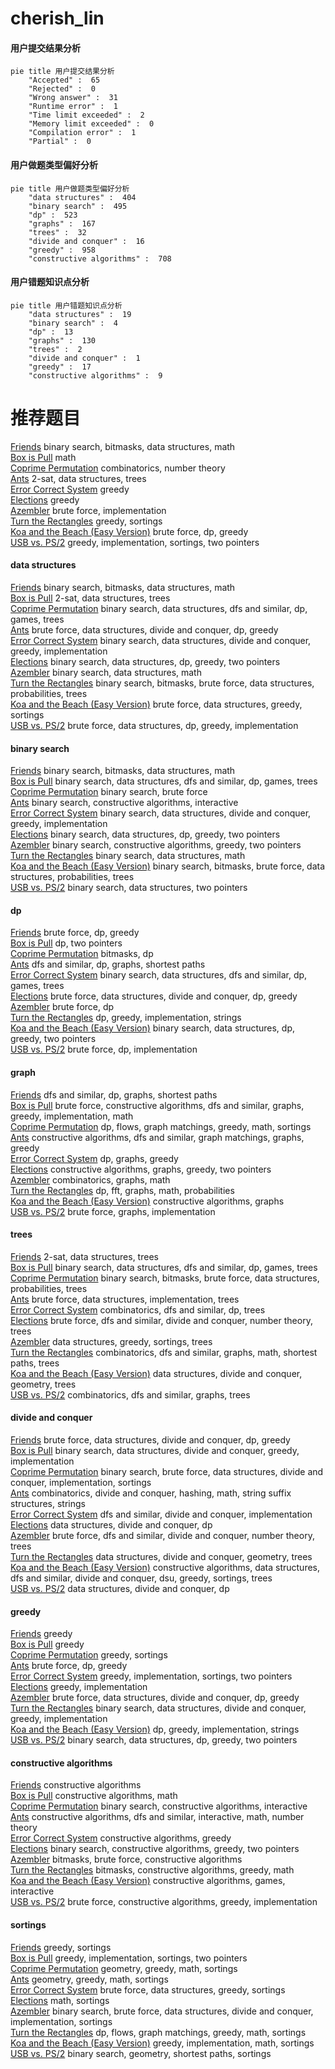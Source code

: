 # cherish_lin
<!-- tabs:start -->
#### **用户提交结果分析**

```mermaid
pie title 用户提交结果分析
    "Accepted" :  65
    "Rejected" :  0
    "Wrong answer" :  31
    "Runtime error" :  1
    "Time limit exceeded" :  2
    "Memory limit exceeded" :  0
    "Compilation error" :  1
    "Partial" :  0
```
#### **用户做题类型偏好分析**

```mermaid
pie title 用户做题类型偏好分析
    "data structures" :  404
    "binary search" :  495
    "dp" :  523
    "graphs" :  167
    "trees" :  32
    "divide and conquer" :  16
    "greedy" :  958
    "constructive algorithms" :  708
```
#### **用户错题知识点分析**

```mermaid
pie title 用户错题知识点分析
    "data structures" :  19
    "binary search" :  4
    "dp" :  13
    "graphs" :  130
    "trees" :  2
    "divide and conquer" :  1
    "greedy" :  17
    "constructive algorithms" :  9
```
<!-- tabs:end -->
# 推荐题目
[Friends](http://codeforces.com/problemset/problem/241/B)		binary search,
                        bitmasks,
                        data structures,
                        math		  
[Box is Pull](http://codeforces.com/problemset/problem/1428/A)		math		  
[Coprime Permutation](http://codeforces.com/problemset/problem/698/F)		combinatorics,
                        number theory		  
[Ants](https://codeforces.com/contest/318/problem/D)		2-sat,
                        data structures,
                        trees		  
[Error Correct System](http://codeforces.com/problemset/problem/527/B)		greedy		  
[Elections](https://codeforces.com/contest/1020/problem/C)		greedy		  
[Azembler](http://codeforces.com/problemset/problem/93/C)		brute force,
                        implementation		  
[Turn the Rectangles](http://codeforces.com/problemset/problem/1008/B)		greedy,
                        sortings		  
[Koa and the Beach (Easy Version)](http://codeforces.com/problemset/problem/1384/B1)		brute force,
                        dp,
                        greedy		  
[USB vs. PS/2](http://codeforces.com/problemset/problem/762/B)		greedy,
                        implementation,
                        sortings,
                        two pointers		  
<!-- tabs:start -->
#### **data structures**
[Friends](http://codeforces.com/problemset/problem/241/B)		binary search,
                        bitmasks,
                        data structures,
                        math		  
[Box is Pull](https://codeforces.com/contest/318/problem/D)		2-sat,
                        data structures,
                        trees		  
[Coprime Permutation](http://codeforces.com/problemset/problem/1099/F)		binary search,
                        data structures,
                        dfs and similar,
                        dp,
                        games,
                        trees		  
[Ants](http://codeforces.com/problemset/problem/1155/D)		brute force,
                        data structures,
                        divide and conquer,
                        dp,
                        greedy		  
[Error Correct System](https://codeforces.com/contest/1440/problem/E)		binary search,
                        data structures,
                        divide and conquer,
                        greedy,
                        implementation		  
[Elections](http://codeforces.com/problemset/problem/1492/C)		binary search,
                        data structures,
                        dp,
                        greedy,
                        two pointers		  
[Azembler](http://codeforces.com/problemset/problem/1490/G)		binary search,
                        data structures,
                        math		  
[Turn the Rectangles](http://codeforces.com/problemset/problem/1479/D)		binary search,
                        bitmasks,
                        brute force,
                        data structures,
                        probabilities,
                        trees		  
[Koa and the Beach (Easy Version)](http://codeforces.com/problemset/problem/1497/A)		brute force,
                        data structures,
                        greedy,
                        sortings		  
[USB vs. PS/2](http://codeforces.com/problemset/problem/1491/C)		brute force,
                        data structures,
                        dp,
                        greedy,
                        implementation		  
#### **binary search**
[Friends](http://codeforces.com/problemset/problem/241/B)		binary search,
                        bitmasks,
                        data structures,
                        math		  
[Box is Pull](http://codeforces.com/problemset/problem/1099/F)		binary search,
                        data structures,
                        dfs and similar,
                        dp,
                        games,
                        trees		  
[Coprime Permutation](http://codeforces.com/problemset/problem/448/D)		binary search,
                        brute force		  
[Ants](http://codeforces.com/problemset/problem/1103/B)		binary search,
                        constructive algorithms,
                        interactive		  
[Error Correct System](https://codeforces.com/contest/1440/problem/E)		binary search,
                        data structures,
                        divide and conquer,
                        greedy,
                        implementation		  
[Elections](http://codeforces.com/problemset/problem/1492/C)		binary search,
                        data structures,
                        dp,
                        greedy,
                        two pointers		  
[Azembler](http://codeforces.com/problemset/problem/1463/D)		binary search,
                        constructive algorithms,
                        greedy,
                        two pointers		  
[Turn the Rectangles](http://codeforces.com/problemset/problem/1490/G)		binary search,
                        data structures,
                        math		  
[Koa and the Beach (Easy Version)](http://codeforces.com/problemset/problem/1479/D)		binary search,
                        bitmasks,
                        brute force,
                        data structures,
                        probabilities,
                        trees		  
[USB vs. PS/2](http://codeforces.com/problemset/problem/1436/E)		binary search,
                        data structures,
                        two pointers		  
#### **dp**
[Friends](http://codeforces.com/problemset/problem/1384/B1)		brute force,
                        dp,
                        greedy		  
[Box is Pull](http://codeforces.com/problemset/problem/309/B)		dp,
                        two pointers		  
[Coprime Permutation](http://codeforces.com/problemset/problem/1117/F)		bitmasks,
                        dp		  
[Ants](http://codeforces.com/problemset/problem/1472/G)		dfs and similar,
                        dp,
                        graphs,
                        shortest paths		  
[Error Correct System](http://codeforces.com/problemset/problem/1099/F)		binary search,
                        data structures,
                        dfs and similar,
                        dp,
                        games,
                        trees		  
[Elections](http://codeforces.com/problemset/problem/1155/D)		brute force,
                        data structures,
                        divide and conquer,
                        dp,
                        greedy		  
[Azembler](http://codeforces.com/problemset/problem/6/D)		brute force,
                        dp		  
[Turn the Rectangles](http://codeforces.com/problemset/problem/1451/B)		dp,
                        greedy,
                        implementation,
                        strings		  
[Koa and the Beach (Easy Version)](http://codeforces.com/problemset/problem/1492/C)		binary search,
                        data structures,
                        dp,
                        greedy,
                        two pointers		  
[USB vs. PS/2](https://codeforces.com/contest/1457/problem/C)		brute force,
                        dp,
                        implementation		  
#### **graph**
[Friends](http://codeforces.com/problemset/problem/1472/G)		dfs and similar,
                        dp,
                        graphs,
                        shortest paths		  
[Box is Pull](http://codeforces.com/problemset/problem/1487/C)		brute force,
                        constructive algorithms,
                        dfs and similar,
                        graphs,
                        greedy,
                        implementation,
                        math		  
[Coprime Permutation](http://codeforces.com/problemset/problem/1437/C)		dp,
                        flows,
                        graph matchings,
                        greedy,
                        math,
                        sortings		  
[Ants](http://codeforces.com/problemset/problem/1470/D)		constructive algorithms,
                        dfs and similar,
                        graph matchings,
                        graphs,
                        greedy		  
[Error Correct System](http://codeforces.com/problemset/problem/1476/C)		dp,
                        graphs,
                        greedy		  
[Elections](http://codeforces.com/problemset/problem/1304/D)		constructive algorithms,
                        graphs,
                        greedy,
                        two pointers		  
[Azembler](http://codeforces.com/problemset/problem/1475/C)		combinatorics,
                        graphs,
                        math		  
[Turn the Rectangles](http://codeforces.com/problemset/problem/553/E)		dp,
                        fft,
                        graphs,
                        math,
                        probabilities		  
[Koa and the Beach (Easy Version)](http://codeforces.com/problemset/problem/1495/C)		constructive algorithms,
                        graphs		  
[USB vs. PS/2](http://codeforces.com/problemset/problem/1510/K)		brute force,
                        graphs,
                        implementation		  
#### **trees**
[Friends](https://codeforces.com/contest/318/problem/D)		2-sat,
                        data structures,
                        trees		  
[Box is Pull](http://codeforces.com/problemset/problem/1099/F)		binary search,
                        data structures,
                        dfs and similar,
                        dp,
                        games,
                        trees		  
[Coprime Permutation](http://codeforces.com/problemset/problem/1479/D)		binary search,
                        bitmasks,
                        brute force,
                        data structures,
                        probabilities,
                        trees		  
[Ants](http://codeforces.com/problemset/problem/1511/C)		brute force,
                        data structures,
                        implementation,
                        trees		  
[Error Correct System](http://codeforces.com/problemset/problem/1499/F)		combinatorics,
                        dfs and similar,
                        dp,
                        trees		  
[Elections](http://codeforces.com/problemset/problem/1491/E)		brute force,
                        dfs and similar,
                        divide and conquer,
                        number theory,
                        trees		  
[Azembler](http://codeforces.com/problemset/problem/1466/D)		data structures,
                        greedy,
                        sortings,
                        trees		  
[Turn the Rectangles](http://codeforces.com/problemset/problem/1495/D)		combinatorics,
                        dfs and similar,
                        graphs,
                        math,
                        shortest paths,
                        trees		  
[Koa and the Beach (Easy Version)](http://codeforces.com/problemset/problem/1303/G)		data structures,
                        divide and conquer,
                        geometry,
                        trees		  
[USB vs. PS/2](http://codeforces.com/problemset/problem/1454/E)		combinatorics,
                        dfs and similar,
                        graphs,
                        trees		  
#### **divide and conquer**
[Friends](http://codeforces.com/problemset/problem/1155/D)		brute force,
                        data structures,
                        divide and conquer,
                        dp,
                        greedy		  
[Box is Pull](https://codeforces.com/contest/1440/problem/E)		binary search,
                        data structures,
                        divide and conquer,
                        greedy,
                        implementation		  
[Coprime Permutation](http://codeforces.com/problemset/problem/1461/D)		binary search,
                        brute force,
                        data structures,
                        divide and conquer,
                        implementation,
                        sortings		  
[Ants](http://codeforces.com/problemset/problem/1466/G)		combinatorics,
                        divide and conquer,
                        hashing,
                        math,
                        string suffix structures,
                        strings		  
[Error Correct System](http://codeforces.com/problemset/problem/1490/D)		dfs and similar,
                        divide and conquer,
                        implementation		  
[Elections](https://codeforces.com/contest/1483/problem/C)		data structures,
                        divide and conquer,
                        dp		  
[Azembler](http://codeforces.com/problemset/problem/1491/E)		brute force,
                        dfs and similar,
                        divide and conquer,
                        number theory,
                        trees		  
[Turn the Rectangles](http://codeforces.com/problemset/problem/1303/G)		data structures,
                        divide and conquer,
                        geometry,
                        trees		  
[Koa and the Beach (Easy Version)](http://codeforces.com/problemset/problem/1494/D)		constructive algorithms,
                        data structures,
                        dfs and similar,
                        divide and conquer,
                        dsu,
                        greedy,
                        sortings,
                        trees		  
[USB vs. PS/2](http://codeforces.com/problemset/problem/1482/E)		data structures,
                        divide and conquer,
                        dp		  
#### **greedy**
[Friends](http://codeforces.com/problemset/problem/527/B)		greedy		  
[Box is Pull](https://codeforces.com/contest/1020/problem/C)		greedy		  
[Coprime Permutation](http://codeforces.com/problemset/problem/1008/B)		greedy,
                        sortings		  
[Ants](http://codeforces.com/problemset/problem/1384/B1)		brute force,
                        dp,
                        greedy		  
[Error Correct System](http://codeforces.com/problemset/problem/762/B)		greedy,
                        implementation,
                        sortings,
                        two pointers		  
[Elections](http://codeforces.com/problemset/problem/1101/B)		greedy,
                        implementation		  
[Azembler](http://codeforces.com/problemset/problem/1155/D)		brute force,
                        data structures,
                        divide and conquer,
                        dp,
                        greedy		  
[Turn the Rectangles](https://codeforces.com/contest/1440/problem/E)		binary search,
                        data structures,
                        divide and conquer,
                        greedy,
                        implementation		  
[Koa and the Beach (Easy Version)](http://codeforces.com/problemset/problem/1451/B)		dp,
                        greedy,
                        implementation,
                        strings		  
[USB vs. PS/2](http://codeforces.com/problemset/problem/1492/C)		binary search,
                        data structures,
                        dp,
                        greedy,
                        two pointers		  
#### **constructive algorithms**
[Friends](http://codeforces.com/problemset/problem/814/B)		constructive algorithms		  
[Box is Pull](http://codeforces.com/problemset/problem/925/C)		constructive algorithms,
                        math		  
[Coprime Permutation](http://codeforces.com/problemset/problem/1103/B)		binary search,
                        constructive algorithms,
                        interactive		  
[Ants](http://codeforces.com/problemset/problem/1404/D)		constructive algorithms,
                        dfs and similar,
                        interactive,
                        math,
                        number theory		  
[Error Correct System](http://codeforces.com/problemset/problem/1493/A)		constructive algorithms,
                        greedy		  
[Elections](http://codeforces.com/problemset/problem/1463/D)		binary search,
                        constructive algorithms,
                        greedy,
                        two pointers		  
[Azembler](https://codeforces.com/contest/1456/problem/B)		bitmasks,
                        brute force,
                        constructive algorithms		  
[Turn the Rectangles](http://codeforces.com/problemset/problem/1492/D)		bitmasks,
                        constructive algorithms,
                        greedy,
                        math		  
[Koa and the Beach (Easy Version)](https://codeforces.com/contest/1504/problem/D)		constructive algorithms,
                        games,
                        interactive		  
[USB vs. PS/2](https://codeforces.com/contest/1483/problem/A)		brute force,
                        constructive algorithms,
                        greedy,
                        implementation		  
#### **sortings**
[Friends](http://codeforces.com/problemset/problem/1008/B)		greedy,
                        sortings		  
[Box is Pull](http://codeforces.com/problemset/problem/762/B)		greedy,
                        implementation,
                        sortings,
                        two pointers		  
[Coprime Permutation](https://codeforces.com/contest/1496/problem/C)		geometry,
                        greedy,
                        math,
                        sortings		  
[Ants](http://codeforces.com/problemset/problem/1495/A)		geometry,
                        greedy,
                        math,
                        sortings		  
[Error Correct System](http://codeforces.com/problemset/problem/1497/A)		brute force,
                        data structures,
                        greedy,
                        sortings		  
[Elections](http://codeforces.com/problemset/problem/1427/A)		math,
                        sortings		  
[Azembler](http://codeforces.com/problemset/problem/1461/D)		binary search,
                        brute force,
                        data structures,
                        divide and conquer,
                        implementation,
                        sortings		  
[Turn the Rectangles](http://codeforces.com/problemset/problem/1437/C)		dp,
                        flows,
                        graph matchings,
                        greedy,
                        math,
                        sortings		  
[Koa and the Beach (Easy Version)](http://codeforces.com/problemset/problem/1473/A)		greedy,
                        implementation,
                        math,
                        sortings		  
[USB vs. PS/2](http://codeforces.com/problemset/problem/1486/B)		binary search,
                        geometry,
                        shortest paths,
                        sortings		  
<!-- tabs:end -->
